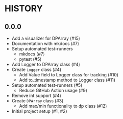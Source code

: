 # HISTORY

## 0.0.0
- Add a visualizer for DPArray (#15)
- Documentation with mkdocs (#7)
- Setup automated test-runners
    - mkdocs (#7)
    - pytest (#5)
- Add Logger to DPArray class (#4)
- Create ``Logger`` class (#4)
  - Add Value field to Logger class for tracking (#10)
  - Add to_timestamp method to Logger class (#11)
- Setup automated test-runners (#5)
    - Reduce GitHub Action usage (#9)
- Remove int support (#4)
- Create ``DPArray`` class (#3)
  - Add max/min functionality to dp class (#12)
- Initial project setup (#1, #2)
